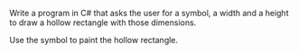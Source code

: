 Write a program in C# that asks the user for a symbol, a width and a height to draw a hollow rectangle with those dimensions.

Use the symbol to paint the hollow rectangle.